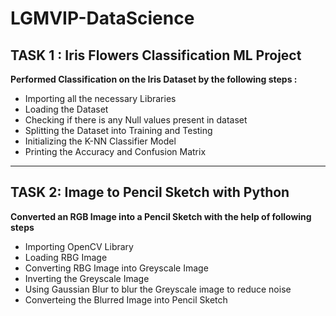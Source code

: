 ﻿# LGMVIP-DataScience
 ## TASK 1 : Iris Flowers Classification ML Project
**Performed Classification on the Iris Dataset by the following steps :**
- Importing all the necessary Libraries
- Loading the Dataset
- Checking if there is any Null values present in dataset
- Splitting the Dataset into Training and Testing
- Initializing the K-NN Classifier Model
- Printing the Accuracy and Confusion Matrix

-------------------------------------------------------

## TASK 2: Image to Pencil Sketch with Python
**Converted an RGB Image into a Pencil Sketch with the help of following steps**
- Importing OpenCV Library
- Loading RBG Image
- Converting RBG Image into Greyscale Image
- Inverting the Greyscale Image
- Using Gaussian Blur to blur the Greyscale image to reduce noise
- Converteing the Blurred Image into Pencil Sketch

